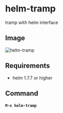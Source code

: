 # helm-tramp

tramp with helm interface

## Image

![helm-tramp](image/helm-tramp.gif)


## Requirements

- helm 1.7.7 or higher


## Command

#### `M-x helm-tramp`
